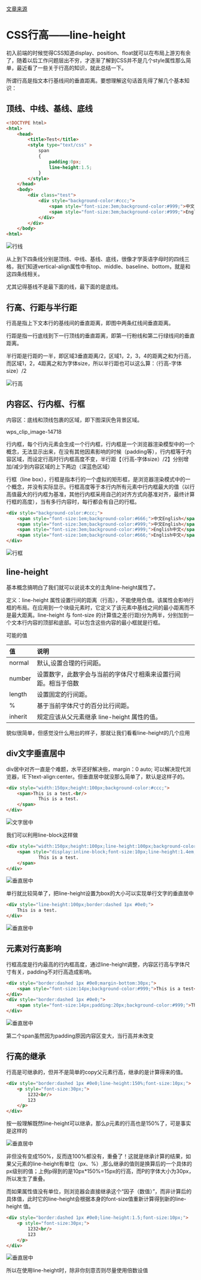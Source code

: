 [文章来源](https://www.cnblogs.com/dolphinX/p/3236686.html)

# CSS行高——line-height

初入前端的时候觉得CSS知道display、position、float就可以在布局上游刃有余了，随着以后工作问题层出不穷，才逐渐了解到CSS并不是几个style属性那么简单，最近看了一些关于行高的知识，就此总结一下。

所谓行高是指文本行基线间的垂直距离。要想理解这句话首先得了解几个基本知识：

## 顶线、中线、基线、底线

```html
<!DOCTYPE html>
<html>
    <head>
        <title>Test</title>
        <style type="text/css" >
            span
            {
                padding:0px;
                line-height:1.5;
            }
        </style>
    </head>
    <body>
        <div class="test">
            <div style="background-color:#ccc;">
                <span style="font-size:3em;background-color:#999;">中文English</span>
                <span style="font-size:3em;background-color:#999;">English中文</span>
            </div>
        </div>
    </body>
<html>
```
![行线](images/line.png)

从上到下四条线分别是顶线、中线、基线、底线，很像才学英语字母时的四线三格，我们知道vertical-align属性中有top、middle、baseline、bottom，就是和这四条线相关。

尤其记得基线不是最下面的线，最下面的是底线。

## 行高、行距与半行距

行高是指上下文本行的基线间的垂直距离，即图中两条红线间垂直距离。

行距是指一行底线到下一行顶线的垂直距离，即第一行粉线和第二行绿线间的垂直距离。

半行距是行距的一半，即区域3垂直距离/2，区域1，2，3，4的距离之和为行高，而区域1，2，4距离之和为字体size，所以半行距也可以这么算：（行高-字体size）/2

![行高](images/line-height.png)

## 内容区、行内框、行框

内容区：底线和顶线包裹的区域，即下图深灰色背景区域。

wps_clip_image-14718

行内框，每个行内元素会生成一个行内框，行内框是一个浏览器渲染模型中的一个概念，无法显示出来，在没有其他因素影响的时候（padding等），行内框等于内容区域，而设定行高时行内框高度不变，半行距【（行高-字体size）/2】分别增加/减少到内容区域的上下两边（深蓝色区域）

行框（line box），行框是指本行的一个虚拟的矩形框，是浏览器渲染模式中的一个概念，并没有实际显示。行框高度等于本行内所有元素中行内框最大的值（以行高值最大的行内框为基准，其他行内框采用自己的对齐方式向基准对齐，最终计算行框的高度），当有多行内容时，每行都会有自己的行框。

```html
<div style="background-color:#ccc;">
    <span style="font-size:1em;background-color:#666;">中文English</span>
    <span style="font-size:3em;background-color:#999;">中文English</span>
    <span style="font-size:3em;background-color:#999;">English中文</span>
    <span style="font-size:1em;background-color:#666;">English中文</span>
</div>
```
![行框](images/line-box.png)

## line-height

基本概念搞明白了我们就可以说说本文的主角line-height属性了。

定义：line-height 属性设置行间的距离（行高），不能使用负值。该属性会影响行框的布局。在应用到一个块级元素时，它定义了该元素中基线之间的最小距离而不是最大距离。line-height 与 font-size 的计算值之差(行距)分为两半，分别加到一个文本行内容的顶部和底部。可以包含这些内容的最小框就是行框。

可能的值

值|说明
:----|:----
normal|默认,设置合理的行间距。
number|设置数字，此数字会与当前的字体尺寸相乘来设置行间距。相当于倍数
length|设置固定的行间距。
%|基于当前字体尺寸的百分比行间距。
inherit|规定应该从父元素继承 line-height 属性的值。

貌似很简单，但感觉没什么用出的样子，那就让我们看看line-height的几个应用

## div文字垂直居中

div居中对齐一直是个难题，水平还好解决些，margin：0 auto; 可以解决现代浏览器，IE下text-align:center。但垂直居中就没那么简单了，默认是这样子的。

 
```html
<div style="width:150px;height:100px;background-color:#ccc;">
    <span>This is a test.<br/>
            This is a test.
    </span>
</div>
```
![文字居中](images/text-align.png)

我们可以利用line-block这样做

```html
<div style="width:150px;height:100px;line-height:100px;background-color:#ccc;font-size:0;">
    <span style="display:inline-block;font-size:10px;line-height:1.4em;vertical-align:middle;">This is a test.<br/>
            This is a test.
    </span>
</div>
```
![垂直居中](images/vertical-align.png)

单行就比较简单了，把line-height设置为box的大小可以实现单行文字的垂直居中

```html
<div style="line-height:100px;border:dashed 1px #0e0;">
    This is a test.
</div>
``` 

![垂直居中](images/vertical-align-single.png)

 

## 元素对行高影响

行框高度是行内最高的行内框高度，通过line-height调整，内容区行高与字体尺寸有关，padding不对行高造成影响。

```html
<div style="border:dashed 1px #0e0;margin-bottom:30px;">
    <span style="font-size:14px;background-color:#999;">This is a test</span>
</div>
<div style="border:dashed 1px #0e0;">
    <span style="font-size:14px;padding:20px;background-color:#999;">This is a test</span>
</div>
```
![垂直居中](images/element-line-height.png)

第二个span虽然因为padding原因内容区变大，当行高并未改变

## 行高的继承

行高是可继承的，但并不是简单的copy父元素行高，继承的是计算得来的值。

```html
<div style="border:dashed 1px #0e0;line-height:150%;font-size:10px;">
    <p style="font-size:30px;">
        1232<br/>
        123
    </p>
</div>
```
按一般理解既然line-height可以继承，那么p元素的行高也是150%了，可是事实是这样的

![垂直居中](images/line-height-inherit.png)

非但没有变成150%，反而连100%都没有，重叠了！这就是继承计算的结果，如果父元素的line-height有单位（px、%）,那么继承的值则是换算后的一个具体的px级别的值；上例p得到的是10px*150%=15px的行高，而P的字体大小为30px，所以发生了重叠。

而如果属性值没有单位，则浏览器会直接继承这个“因子（数值）”，而非计算后的具体值，此时它的line-height会根据本身的font-size值重新计算得到新的line-height 值。

```html
<div style="border:dashed 1px #0e0;line-height:1.5;font-size:10px;">
    <p style="font-size:30px;">
        1232<br/>
        123
    </p>
</div>
```
![垂直居中](images/line-height-inherit2.png)

所以在使用line-height时，除非你刻意否则尽量使用倍数设值
